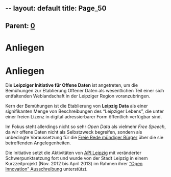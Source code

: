 --
layout: default
title: Page_50
---

## Parent: [0](Page_0)

# Anliegen

<h1>Anliegen</h1>
Die <strong>Leipziger Initiative für Offene Daten</strong> ist angetreten, um die Bemühungen zur Etablierung Offener Daten als wesentlichen Teil einer sich entfaltenden Weblandschaft in der Leipziger Region voranzubringen.

Kern der Bemühungen ist die Etablierung von <strong>Leipzig Data</strong> als einer signifikanten Menge von Beschreibungen des “Leipziger Lebens”, die unter einer freien Lizenz in digital adressierbarer Form öffentlich verfügbar sind.

Im Fokus steht allerdings nicht so sehr <em>Open Data</em> als vielmehr <em>Free Speech</em>, da wir offene Daten nicht als Selbstzweck begreifen, sondern als unbedingte Voraussetzung für die <a href="vision">Freie Rede mündiger Bürger</a> über die sie betreffenden Angelegenheiten.

Die Initiative setzt die Aktivitäten von <a href="API-Leipzig">API Leipzig</a> mit veränderter Schwerpunktsetzung fort und wurde von der Stadt Leipzig in einem Kurzzeitprojekt (Nov. 2012 bis April 2013) im Rahmen ihrer <a title="LD.OpenInnovation-12" href="http://leipzig-netz.de/index.php5/LD.OpenInnovation-12">“Open Innovation” Ausschreibung</a> unterstützt.

